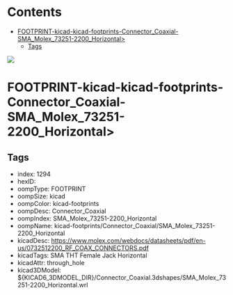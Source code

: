 



Contents
========

* [FOOTPRINT-kicad-kicad-footprints-Connector_Coaxial-SMA_Molex_73251-2200_Horizontal>](#footprint-kicad-kicad-footprints-connector_coaxial-sma_molex_73251-2200_horizontal)
	* [Tags](#tags)
  
![][im]
# FOOTPRINT-kicad-kicad-footprints-Connector_Coaxial-SMA_Molex_73251-2200_Horizontal>

## Tags

- index: 1294
- hexID: 
- oompType: FOOTPRINT
- oompSize: kicad
- oompColor: kicad-footprints
- oompDesc: Connector_Coaxial
- oompIndex: SMA_Molex_73251-2200_Horizontal
- oompName: kicad-footprints/Connector_Coaxial/SMA_Molex_73251-2200_Horizontal
- kicadDesc: https://www.molex.com/webdocs/datasheets/pdf/en-us/0732512200_RF_COAX_CONNECTORS.pdf
- kicadTags: SMA THT Female Jack Horizontal
- kicadAttr: through_hole
- kicad3DModel: ${KICAD6_3DMODEL_DIR}/Connector_Coaxial.3dshapes/SMA_Molex_73251-2200_Horizontal.wrl



[im]: image.png
